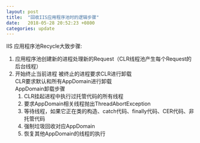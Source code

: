 ```yaml
---
layout: post
title:  "回收IIS应用程序池时的逻辑步骤"
date:   2018-05-28 20:52:23 +0800
categories: update
---
```

IIS 应用程序池Recycle大致步骤:
1. 应用程序池创建新的进程处理新的Request（CLR线程池产生每个Request的后台线程）
2. 开始终止当前进程
	被终止的进程要求CLR进行卸载  
	CLR要求默认和所有AppDomain进行卸载  
	AppDomain卸载步骤
	1. CLR挂起进程中执行过托管代码的所有线程
	2. 要求AppDomain相关线程抛出ThreadAbortException
	3. 等待线程，如果它正在类的构造、catch代码、finally代码、CER代码、非托管代码
	4. 强制垃圾回收对应AppDomain
	5. 恢复其他AppDomain的线程的执行
